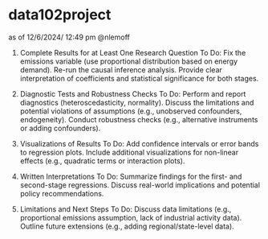 # data102project

as of 12/6/2024/ 12:49 pm @nlemoff

1. Complete Results for at Least One Research Question
To Do:
Fix the emissions variable (use proportional distribution based on energy demand).
Re-run the causal inference analysis.
Provide clear interpretation of coefficients and statistical significance for both stages.

3. Diagnostic Tests and Robustness Checks
To Do:
Perform and report diagnostics (heteroscedasticity, normality).
Discuss the limitations and potential violations of assumptions (e.g., unobserved confounders, endogeneity).
Conduct robustness checks (e.g., alternative instruments or adding confounders).

5. Visualizations of Results
To Do:
Add confidence intervals or error bands to regression plots.
Include additional visualizations for non-linear effects (e.g., quadratic terms or interaction plots).

7. Written Interpretations
To Do:
Summarize findings for the first- and second-stage regressions.
Discuss real-world implications and potential policy recommendations.

9. Limitations and Next Steps
To Do:
Discuss data limitations (e.g., proportional emissions assumption, lack of industrial activity data).
Outline future extensions (e.g., adding regional/state-level data).
